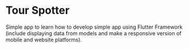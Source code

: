 # Tour Spotter

Simple app to learn how to develop simple app using Flutter Framework (include displaying data from models and make a responsive version of mobile and website platforms).



